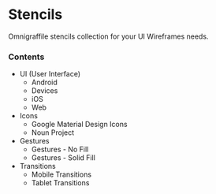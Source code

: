 # Stencils

Omnigraffile stencils collection for your UI Wireframes needs.


### Contents

- UI (User Interface)
  - Android
  - Devices
  - iOS
  - Web
- Icons
  - Google Material Design Icons
  - Noun Project
- Gestures
  - Gestures - No Fill
  - Gestures - Solid Fill
- Transitions
  - Mobile Transitions
  - Tablet Transitions
